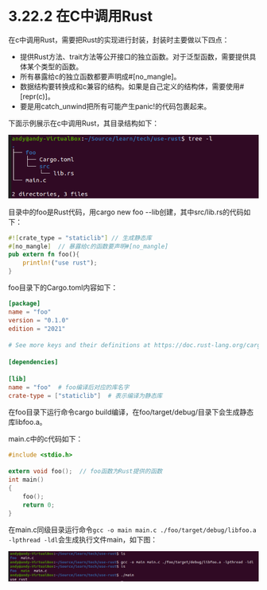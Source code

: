 # 3.22.2 在C中调用Rust
在c中调用Rust，需要把Rust的实现进行封装，封装时主要做以下四点：

- 提供Rust方法、trait方法等公开接口的独立函数。对于泛型函数，需要提供具体某个类型的函数。
- 所有暴露给c的独立函数都要声明成#[no_mangle]。
- 数据结构要转换成和c兼容的结构。如果是自己定义的结构体，需要使用#[repr(c)]。
- 要是用catch_unwind把所有可能产生panic!的代码包裹起来。

下面示例展示在c中调用Rust，其目录结构如下：

![注释](.././assets/53.png)


目录中的foo是Rust代码，用cargo new foo --lib创建，其中src/lib.rs的代码如下：

```rust
#![crate_type = "staticlib"] // 生成静态库
#[no_mangle]  // 暴露给c的函数要声明#[no_mangle]
pub extern fn foo(){
    println!("use rust");
}
```

foo目录下的Cargo.toml内容如下：
```TOML
[package]
name = "foo"
version = "0.1.0"
edition = "2021"

# See more keys and their definitions at https://doc.rust-lang.org/cargo/reference/manifest.html

[dependencies]

[lib]
name = "foo"  # foo编译后对应的库名字
crate-type = ["staticlib"]  # 表示编译为静态库
```

在foo目录下运行命令cargo build编译，在foo/target/debug/目录下会生成静态库libfoo.a。

main.c中的c代码如下：
```C
#include <stdio.h>

extern void foo();  // foo函数为Rust提供的函数
int main()
{
    foo();
    return 0;
}
```

在main.c同级目录运行命令```gcc -o main main.c ./foo/target/debug/libfoo.a -lpthread -ldl```会生成执行文件main，如下图：

![注释](.././assets/54.png)
